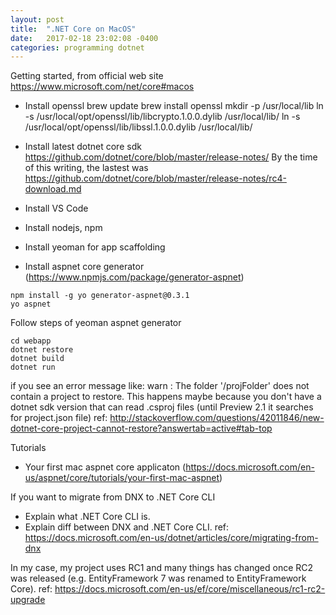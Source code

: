 ```yaml
---
layout: post
title:  ".NET Core on MacOS"
date:   2017-02-18 23:02:08 -0400
categories: programming dotnet 
---
```

Getting started, from official web site https://www.microsoft.com/net/core#macos

- Install openssl
brew update
brew install openssl
mkdir -p /usr/local/lib
ln -s /usr/local/opt/openssl/lib/libcrypto.1.0.0.dylib /usr/local/lib/
ln -s /usr/local/opt/openssl/lib/libssl.1.0.0.dylib /usr/local/lib/

- Install latest dotnet core sdk https://github.com/dotnet/core/blob/master/release-notes/
By the time of this writing, the lastest was https://github.com/dotnet/core/blob/master/release-notes/rc4-download.md

- Install VS Code

- Install nodejs, npm

- Install yeoman for app scaffolding
- Install aspnet core generator (https://www.npmjs.com/package/generator-aspnet)
```
npm install -g yo generator-aspnet@0.3.1
yo aspnet
```
Follow steps of yeoman aspnet generator

```
cd webapp
dotnet restore
dotnet build
dotnet run
```
if you see an error message like:
warn : The folder '<path>/projFolder' does not contain a project to restore.
This happens maybe because you don't have a dotnet sdk version that can read .csproj files (until Preview 2.1 it searches for project.json file)
ref: http://stackoverflow.com/questions/42011846/new-dotnet-core-project-cannot-restore?answertab=active#tab-top



Tutorials
- Your first mac aspnet core applicaton (https://docs.microsoft.com/en-us/aspnet/core/tutorials/your-first-mac-aspnet)



If you want to migrate from DNX to .NET Core CLI
- Explain what .NET Core CLI is.
- Explain diff between DNX and .NET Core CLI.
ref: https://docs.microsoft.com/en-us/dotnet/articles/core/migrating-from-dnx

In my case, my project uses RC1 and many things has changed once RC2 was released (e.g. EntityFramework 7 was renamed to EntityFramework Core).
ref: https://docs.microsoft.com/en-us/ef/core/miscellaneous/rc1-rc2-upgrade
